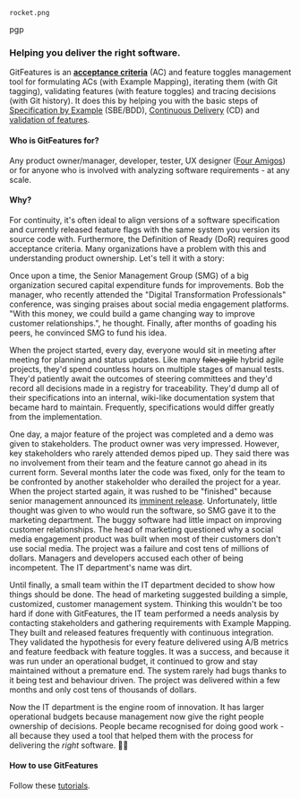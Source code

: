 ```image
rocket.png
```

pgp

### Helping you deliver the right software.
GitFeatures is an [**acceptance criteria**](https://en.wikipedia.org/wiki/Acceptance_testing) (AC) and feature toggles management tool for formulating ACs (with Example Mapping), iterating them (with Git tagging), validating features (with feature toggles) and tracing decisions (with Git history). It does this by helping you with the basic steps of [Specification by Example](https://en.wikipedia.org/wiki/Specification_by_example) (SBE/BDD), [Continuous Delivery](https://en.wikipedia.org/wiki/Continuous_delivery) (CD) and [validation of features](https://en.wikipedia.org/wiki/Software_verification_and_validation#Software_validation).

#### Who is GitFeatures for?
Any product owner/manager, developer, tester, UX designer ([Four Amigos](https://medium.com/@daviddenham07/ux-the-fourth-amigo-63d10f506908)) or for anyone who is involved with analyzing software requirements - at any scale.

#### Why?
For continuity, it's often ideal to align versions of a software specification and currently released feature flags with the same system you version its source code with. Furthermore, the Definition of Ready (DoR) requires good acceptance criteria. Many organizations have a problem with this and understanding product ownership. Let's tell it with a story:

Once upon a time, the Senior Management Group (SMG) of a big organization secured capital expenditure funds for improvements. Bob the manager, who recently attended the "Digital Transformation Professionals" conference, was singing praises about social media engagement platforms. "With this money, we could build a game changing way to improve customer relationships.", he thought. Finally, after months of goading his peers, he convinced SMG to fund his idea.

When the project started, every day, everyone would sit in meeting after meeting for planning and status updates. Like many <s>fake agile</s> hybrid agile projects, they'd spend countless hours on multiple stages of manual tests. They'd patiently await the outcomes of steering committees and they'd record all decisions made in a registry for traceability. They'd dump all of their specifications into an internal, wiki-like documentation system that became hard to maintain. Frequently, specifications would differ greatly from the implementation.

One day, a major feature of the project was completed and a demo was given to stakeholders. The product owner was very impressed. However, key stakeholders who rarely attended demos piped up. They said there was no involvement from their team and the feature cannot go ahead in its current form. Several months later the code was fixed, only for the team to be confronted by another stakeholder who derailed the project for a year. When the project started again, it was rushed to be "finished" because senior management announced its [imminent release](https://www.youtube.com/watch?v=5p8wTOr8AbU). Unfortunately, little thought was given to who would run the software, so SMG gave it to the marketing department. The buggy software had little impact on improving customer relationships. The head of marketing questioned why a social media engagement product was built when most of their customers don't use social media. The project was a failure and cost tens of millions of dollars. Managers and developers accused each other of being incompetent. The IT department's name was dirt.

Until finally, a small team within the IT department decided to show how things should be done. The head of marketing suggested building a simple, customized, customer management system. Thinking this wouldn't be too hard if done with GitFeatures, the IT team performed a needs analysis by contacting stakeholders and gathering requirements with Example Mapping. They built and released features frequently with continuous integration. They validated the hypothesis for every feature delivered using A/B metrics and feature feedback with feature toggles. It was a success, and because it was run under an operational budget, it continued to grow and stay maintained without a premature end. The system rarely had bugs thanks to it being test and behaviour driven. The project was delivered within a few months and only cost tens of thousands of dollars.

Now the IT department is the engine room of innovation. It has larger operational budgets because management now give the right people ownership of decisions. People became recognised for doing good work - all because they used a tool that helped them with the process for delivering the *right* software. 🌈🦄


#### How to use GitFeatures
Follow these [tutorials](https://gitfeatures.com/tutorials).